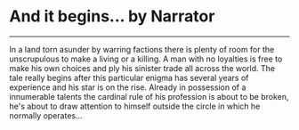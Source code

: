 # And it begins... by Narrator
------------------

In a land torn asunder by warring factions there is plenty of room for the unscrupulous to make a living or a killing. A man with no loyalties is free to make his own choices and ply his sinister trade all across the world. The tale really begins after this particular enigma has several years of experience and his star is on the rise. <!--more--> Already in possession of a innumerable talents the cardinal rule of his profession is about to be broken, he's about to draw attention to himself outside the circle in which he normally operates...
